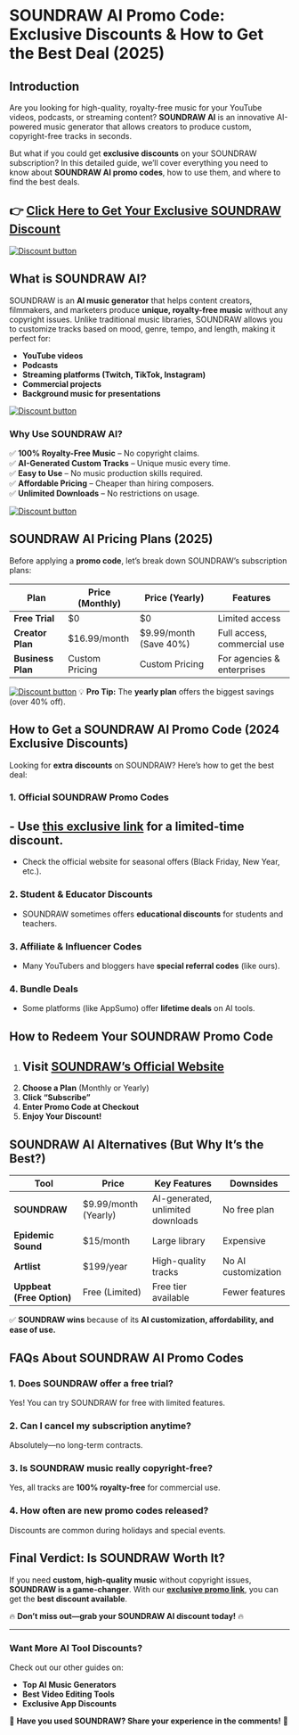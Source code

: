 
# **SOUNDRAW AI Promo Code: Exclusive Discounts & How to Get the Best Deal (2025)**  

## **Introduction**  

Are you looking for high-quality, royalty-free music for your YouTube videos, podcasts, or streaming content? **SOUNDRAW AI** is an innovative AI-powered music generator that allows creators to produce custom, copyright-free tracks in seconds.  

But what if you could get **exclusive discounts** on your SOUNDRAW subscription? In this detailed guide, we’ll cover everything you need to know about **SOUNDRAW AI promo codes**, how to use them, and where to find the best deals.  

## 👉 **[Click Here to Get Your Exclusive SOUNDRAW Discount](https://soundraw.io/?ref=Alihasnain)**  
[![Discount button](https://github.com/user-attachments/assets/42d24e5a-78ee-4c9e-85e6-8ece052871b5)](https://soundraw.io/?ref=Alihasnain)
## **What is SOUNDRAW AI?**  

SOUNDRAW is an **AI music generator** that helps content creators, filmmakers, and marketers produce **unique, royalty-free music** without any copyright issues. Unlike traditional music libraries, SOUNDRAW allows you to customize tracks based on mood, genre, tempo, and length, making it perfect for:  

- **YouTube videos**  
- **Podcasts**  
- **Streaming platforms (Twitch, TikTok, Instagram)**  
- **Commercial projects**  
- **Background music for presentations**  

[![Discount button](https://github.com/user-attachments/assets/4a5a7c14-4dcf-4e80-ad83-9c6bcb0e9353)](https://soundraw.io/?ref=Alihasnain)
  
### **Why Use SOUNDRAW AI?**  

✅ **100% Royalty-Free Music** – No copyright claims.  
✅ **AI-Generated Custom Tracks** – Unique music every time.  
✅ **Easy to Use** – No music production skills required.  
✅ **Affordable Pricing** – Cheaper than hiring composers.  
✅ **Unlimited Downloads** – No restrictions on usage.  

[![Discount button](https://github.com/user-attachments/assets/41862381-284a-483f-9db1-bdc6be3ef51)](https://soundraw.io/?ref=Alihasnain)

## **SOUNDRAW AI Pricing Plans (2025)**  

Before applying a **promo code**, let’s break down SOUNDRAW’s subscription plans:  

| Plan | Price (Monthly) | Price (Yearly) | Features |
|------|----------------|----------------|----------|
| **Free Trial** | $0 | $0 | Limited access |
| **Creator Plan** | $16.99/month | $9.99/month (Save 40%) | Full access, commercial use |
| **Business Plan** | Custom Pricing | Custom Pricing | For agencies & enterprises |

[![Discount button](https://github.com/user-attachments/assets/87050f0a-25fa-4f45-92a5-21a33e7c765f)](https://soundraw.io/?ref=Alihasnain)
💡 **Pro Tip:** The **yearly plan** offers the biggest savings (over 40% off).  

## **How to Get a SOUNDRAW AI Promo Code (2024 Exclusive Discounts)**  

Looking for **extra discounts** on SOUNDRAW? Here’s how to get the best deal:  

### **1. Official SOUNDRAW Promo Codes**  
## - Use **[this exclusive link](https://soundraw.io/?ref=Alihasnain)** for a **limited-time discount**.  
- Check the official website for seasonal offers (Black Friday, New Year, etc.).  

### **2. Student & Educator Discounts**  
- SOUNDRAW sometimes offers **educational discounts** for students and teachers.  

### **3. Affiliate & Influencer Codes**  
- Many YouTubers and bloggers have **special referral codes** (like ours).  

### **4. Bundle Deals**  
- Some platforms (like AppSumo) offer **lifetime deals** on AI tools.  

## **How to Redeem Your SOUNDRAW Promo Code**  

1. ## **Visit [SOUNDRAW’s Official Website](https://soundraw.io/?ref=Alihasnain)**  
2. **Choose a Plan** (Monthly or Yearly)  
3. **Click “Subscribe”**  
4. **Enter Promo Code at Checkout**  
5. **Enjoy Your Discount!**  

## **SOUNDRAW AI Alternatives (But Why It’s the Best?)**  

| Tool | Price | Key Features | Downsides |
|------|-------|-------------|-----------|
| **SOUNDRAW** | $9.99/month (Yearly) | AI-generated, unlimited downloads | No free plan |
| **Epidemic Sound** | $15/month | Large library | Expensive |
| **Artlist** | $199/year | High-quality tracks | No AI customization |
| **Uppbeat (Free Option)** | Free (Limited) | Free tier available | Fewer features |

✅ **SOUNDRAW wins** because of its **AI customization, affordability, and ease of use.**  

## **FAQs About SOUNDRAW AI Promo Codes**  

### **1. Does SOUNDRAW offer a free trial?**  
Yes! You can try SOUNDRAW for free with limited features.  

### **2. Can I cancel my subscription anytime?**  
Absolutely—no long-term contracts.  

### **3. Is SOUNDRAW music really copyright-free?**  
Yes, all tracks are **100% royalty-free** for commercial use.  

### **4. How often are new promo codes released?**  
Discounts are common during holidays and special events.  

## **Final Verdict: Is SOUNDRAW Worth It?**  

If you need **custom, high-quality music** without copyright issues, **SOUNDRAW is a game-changer**. With our **[exclusive promo link](https://soundraw.io/?ref=Alihasnain)**, you can get the **best discount available**.  

🔥 **Don’t miss out—grab your SOUNDRAW AI discount today!** 🔥  

---  

### **Want More AI Tool Discounts?**  
Check out our other guides on:  
- **Top AI Music Generators**  
- **Best Video Editing Tools**  
- **Exclusive App Discounts**  

📢 **Have you used SOUNDRAW? Share your experience in the comments!** 🎵
